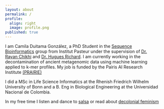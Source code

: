 ```yaml
---
layout: about
permalink: /
profile:
  align: right
  image: profile.png
published: true
---
```


I am Camila Duitama González, a PhD Student in the [Sequence Bioinformatics](https://research.pasteur.fr/en/team/sequence-bioinformatics/)
group from Institut Pasteur under the supervision of [Dr. Rayan Chikhi](http://rayan.chikhi.name) and [Dr. Hugues Richard](http://www.lgm.upmc.fr/hrichard/).
I am currently working in the decontamination of ancient metagenomic data using machine learning applied to k-mer profiles. My job is funded by the Pairis AI Research Institute [(PRAIRIE)](https://prairie-institute.fr/about-us/)

I did a MSc in Life Science Informatics at the Rhenish Friedrich Wilhelm University of Bonn and a B. Eng in Biological Engineering at the Universidad Nacional
de Colombia.

In my free time I listen and dance to [salsa](http://latinastereo.com/sonidoenvivo/) or read about
[decolonial feminism](https://masp.org.br/uploads/temp/temp-vqwSWUGgIDVZXgPEXbvU.pdf)
